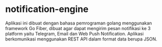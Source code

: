 # notification-engine
Aplikasi ini dibuat dengan bahasa pemrograman golang menggunakan framework Go Fiber, dibuat agar dapat mengirim pesan notifikasi ke 3 platform
yaitu Telegram, Email dan Web Push Notification. Aplikasi berkomunikasi menggunakan REST API dalam format data berupa JSON.

